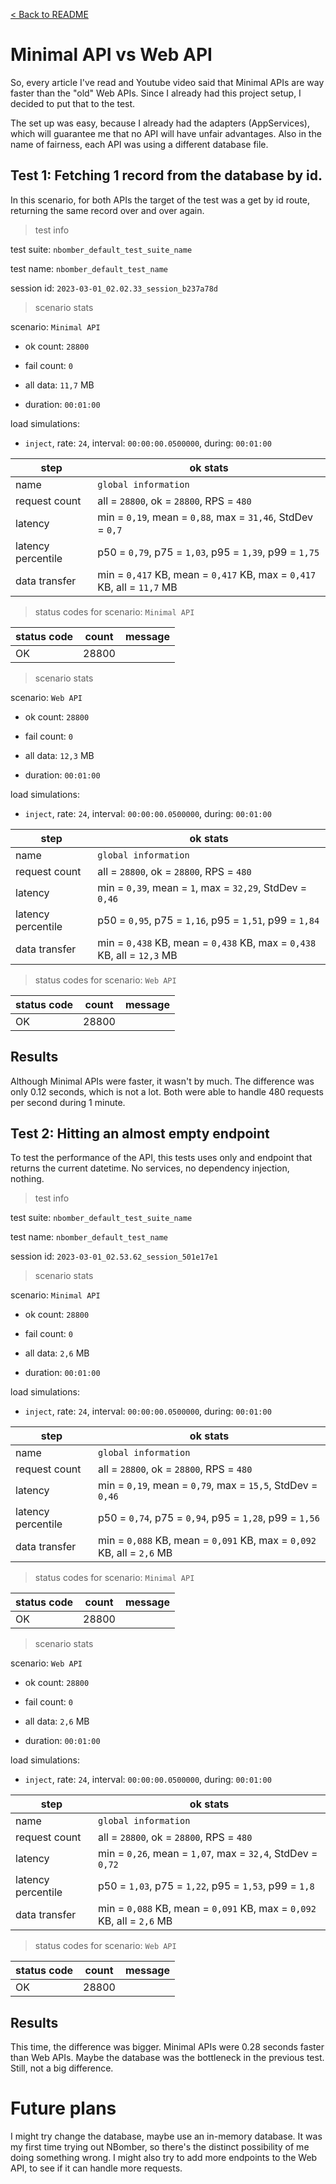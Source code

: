 [< Back to README](./readme.md)

# Minimal API vs Web API

So, every article I've read and Youtube video said that Minimal APIs are way faster than the "old" Web APIs. Since I
already had this
project setup, I decided to put that to the test.

The set up was easy, because I already had the adapters (AppServices), which will guarantee me that no API will have
unfair advantages.
Also in the name of fairness, each API was using a different database file.

## Test 1: Fetching 1 record from the database by id.

In this scenario, for both APIs the target of the test was a get by id route, returning the same record over and over
again.

> test info

test suite: `nbomber_default_test_suite_name`

test name: `nbomber_default_test_name`

session id: `2023-03-01_02.02.33_session_b237a78d`

> scenario stats

scenario: `Minimal API`

- ok count: `28800`

- fail count: `0`

- all data: `11,7` MB

- duration: `00:01:00`

load simulations:

- `inject`, rate: `24`, interval: `00:00:00.0500000`, during: `00:01:00`

| step               | ok stats                                                               |
|--------------------|------------------------------------------------------------------------|
| name               | `global information`                                                   |
| request count      | all = `28800`, ok = `28800`, RPS = `480`                               |
| latency            | min = `0,19`, mean = `0,88`, max = `31,46`, StdDev = `0,7`             |
| latency percentile | p50 = `0,79`, p75 = `1,03`, p95 = `1,39`, p99 = `1,75`                 |
| data transfer      | min = `0,417` KB, mean = `0,417` KB, max = `0,417` KB, all = `11,7` MB |

> status codes for scenario: `Minimal API`

| status code | count | message |
|-------------|-------|---------|
| OK          | 28800 ||

> scenario stats

scenario: `Web API`

- ok count: `28800`

- fail count: `0`

- all data: `12,3` MB

- duration: `00:01:00`

load simulations:

- `inject`, rate: `24`, interval: `00:00:00.0500000`, during: `00:01:00`

| step               | ok stats                                                               |
|--------------------|------------------------------------------------------------------------|
| name               | `global information`                                                   |
| request count      | all = `28800`, ok = `28800`, RPS = `480`                               |
| latency            | min = `0,39`, mean = `1`, max = `32,29`, StdDev = `0,46`               |
| latency percentile | p50 = `0,95`, p75 = `1,16`, p95 = `1,51`, p99 = `1,84`                 |
| data transfer      | min = `0,438` KB, mean = `0,438` KB, max = `0,438` KB, all = `12,3` MB |

> status codes for scenario: `Web API`

| status code | count | message |
|-------------|-------|---------|
| OK          | 28800 ||

## Results

Although Minimal APIs were faster, it wasn't by much. The difference was only 0.12 seconds,
which is not a lot. Both were able to handle 480 requests per second during 1 minute.

## Test 2: Hitting an almost empty endpoint

To test the performance of the API, this tests uses only and endpoint that returns the current datetime. No services, no
dependency injection, nothing.

> test info

test suite: `nbomber_default_test_suite_name`

test name: `nbomber_default_test_name`

session id: `2023-03-01_02.53.62_session_501e17e1`

> scenario stats

scenario: `Minimal API`

- ok count: `28800`

- fail count: `0`

- all data: `2,6` MB

- duration: `00:01:00`

load simulations:

- `inject`, rate: `24`, interval: `00:00:00.0500000`, during: `00:01:00`

| step               | ok stats                                                              |
|--------------------|-----------------------------------------------------------------------|
| name               | `global information`                                                  |
| request count      | all = `28800`, ok = `28800`, RPS = `480`                              |
| latency            | min = `0,19`, mean = `0,79`, max = `15,5`, StdDev = `0,46`            |
| latency percentile | p50 = `0,74`, p75 = `0,94`, p95 = `1,28`, p99 = `1,56`                |
| data transfer      | min = `0,088` KB, mean = `0,091` KB, max = `0,092` KB, all = `2,6` MB |

> status codes for scenario: `Minimal API`

| status code | count | message |
|-------------|-------|---------|
| OK          | 28800 ||

> scenario stats

scenario: `Web API`

- ok count: `28800`

- fail count: `0`

- all data: `2,6` MB

- duration: `00:01:00`

load simulations:

- `inject`, rate: `24`, interval: `00:00:00.0500000`, during: `00:01:00`

| step               | ok stats                                                              |
|--------------------|-----------------------------------------------------------------------|
| name               | `global information`                                                  |
| request count      | all = `28800`, ok = `28800`, RPS = `480`                              |
| latency            | min = `0,26`, mean = `1,07`, max = `32,4`, StdDev = `0,72`            |
| latency percentile | p50 = `1,03`, p75 = `1,22`, p95 = `1,53`, p99 = `1,8`                 |
| data transfer      | min = `0,088` KB, mean = `0,091` KB, max = `0,092` KB, all = `2,6` MB |

> status codes for scenario: `Web API`

| status code | count | message |
|-------------|-------|---------|
| OK          | 28800 ||

## Results

This time, the difference was bigger. Minimal APIs were 0.28 seconds faster than Web APIs. Maybe the
database was the bottleneck in the previous test.
Still, not a big difference.

# Future plans

I might try change the database, maybe use an in-memory database. It was my first time trying out NBomber,
so there's the distinct possibility of me doing something wrong. I might also try to add more endpoints to
the Web API, to see if it can handle more requests.
